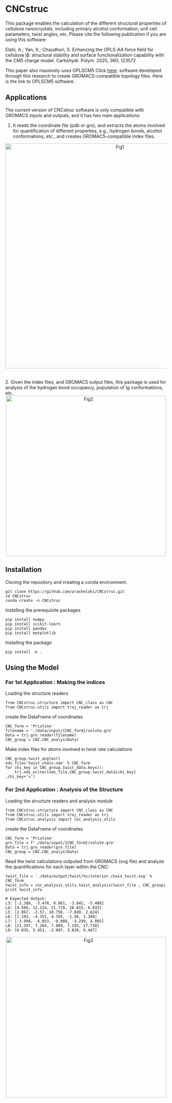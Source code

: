 # CNCstruc
This package enables the calculation of the different structural properties of cellulose nanocrystals, including primary alcohol conformation, unit cell parameters, twist angles, etc. Please cite the following publication if you are using this software:

Elahi, A.; Yan, X.; Chaudhuri, S. Enhancing the OPLS-AA force field for cellulose Iβ: structural stability and surface functionalization capability with the CM5 charge model. Carbohydr. Polym. 2025, 360, 123572 

This paper also massively uses OPLSCM5 Click [here](quora.com/profile/Ashish-Kulkarni-100).  software developed through this research to create GROMACS-compatible topology files. Here is the link to OPLSCM5 software. 


## Applications
The current version of CNCstruc software is only compatible with GROMACS inputs and outputs, and it has two main applications:
1. It reads the coordinate file (pdb or gro), and extracts the atoms involved for quantification of different properties, e.g., hydrogen bonds, alcohol conformations, etc., and creates GROMACS-compatible index files.  
<div align="center">
<img width="700" alt="Fig1" src="https://github.com/user-attachments/assets/4ca30c20-cdd1-4051-afe0-232b4aa13695">
</div>  
  <br>
  <br>
2. Given the index files, and GROMACS output files, this package is used for analysis of the hydrogen bond occupancy, population of <i>tg</i> conformations, etc.

<div align="center">
<img width="500" alt="Fig2" src="https://github.com/user-attachments/assets/cc14625b-5a0b-442d-a329-d326033a05ed">
</div>

## Installation
Cloning the repository and creating a conda environment.
``` 
git clone https://github.com/arashelahi/CNCstruc.git
cd CNCstruc
conda create -n CNCstruc
```
Installing the prerequisite packages
```
pip install numpy
pip install scikit-learn
pip install pandas
pip install matplotlib
```

Installing the package
```
pip install -e .
```

## Using the Model
### For 1st Application : Making the indices
Loading the structure readers
```
from CNCstruc.structure import CNC_class as CNC
from CNCstruc.utils import traj_reader as trj
```
create the DataFrame of coordinates
```
CNC_form = 'Pristine'
filename = './data/input/{CNC_form}/solute.gro'
Data = trj.gro_reader(filename)
CNC_group = CNC.CNC_analys(Data)
```
Make index files for atoms involved in twist rate calculations

```
CNC_group.twist_angles()
ndx_file='twist_chain.ndx' % CNC_form
for chi_key in CNC_group.twist_data.keys():   
    trj.ndx_writer(ndx_file,CNC_group.twist_data[chi_key] ,chi_key+'s')
```

### For 2nd Application : Analysis of the Structure
Loading the structure readers and analysis module
```
from CNCstruc.structure import CNC_class as CNC
from CNCstruc.utils import traj_reader as trj
from CNCstruc.analysis import cnc_analysis_utils
```
create the DataFrame of coordinates
```
CNC_form = 'Pristine'
gro_file = f'./data/input/{CNC_form}/solute.gro'
Data = trj.gro_reader(gro_file)
CNC_group = CNC.CNC_analys(Data)
```
Read the twist calculations outputed from GROMACS (xvg file) and analyze the quantifications for each layer within the CNC:
```
twist_file = './data/output/twist/%s/interior_chain_twist.xvg' % CNC_form
twist_info = cnc_analysis_utils.twist_analysis(twist_file , CNC_group)
print twist_info
```
```
# Expected Output:
L3: [-2.388, -3.478, 8.061, -3.842, -5.488]
L4: [4.566, 12.224, 21.719, 18.615, 6.833]
L5: [2.067, -2.57, 10.756, -7.849, 2.624]
L6: [1.193, -4.351, 4.355, -1.56, 1.349]
L7: [-3.994, -6.053, -0.008, -3.299, 4.895]
L8: [21.397, 7.264, 7.869, 7.193, 17.738]
L9: [6.835, 5.451, -2.087, 3.839, 6.447]
```
<div align="center">
<img width="500" alt="Fig3" src="https://github.com/user-attachments/assets/938416c8-326e-44aa-848b-c7dca8a1a9ff">
</div>  

